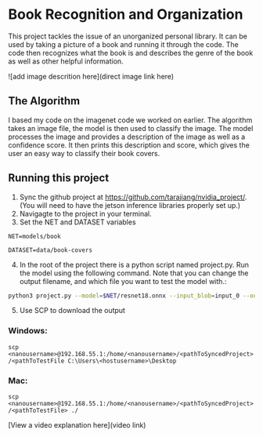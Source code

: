 # Book Recognition and Organization

This project tackles the issue of an unorganized personal library. It can be used by taking a picture of a book and running it through the code. The code then recognizes what the book is and describes the genre of the book as well as other helpful information.

![add image descrition here](direct image link here)

## The Algorithm

I based my code on the imagenet code we worked on earlier. The algorithm takes an image file, the model is then used to classify the image. The model processes the image and provides a description of the image as well as a confidence score. It then prints this description and score, which gives the user an easy way to classify their book covers.

## Running this project
  
1. Sync the github project at https://github.com/tarajiang/nvidia_project/. (You will need to have the jetson inference libraries properly set up.)
2. Navigagte to the project in your terminal.
3. Set the NET and DATASET variables

```NET=models/book```

```DATASET=data/book-covers```

4. In the root of the project there is a python script named project.py. Run the model using the following command. Note that you can change the output filename, and which file you want to test the model with.: 
```bash
python3 project.py --model=$NET/resnet18.onnx --input_blob=input_0 --output_blob=output_0 --labels=$DATASET/labels.txt --output_filename=output.jpg $DATASET/test/Biography/testfile.jpg
```
5. Use SCP to download the output

### Windows:

```scp <nanousername>@192.168.55.1:/home/<nanousername>/<pathToSyncedProject>/<pathToTestFile C:\Users\<hostusername>\Desktop```

### Mac:
```scp <nanousername>@192.168.55.1:/home/<nanousername>/<pathToSyncedProject>/<pathToTestFile> ./```

[View a video explanation here](video link)

